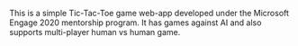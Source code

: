 This is a simple Tic-Tac-Toe game web-app developed under the Microsoft Engage 2020 mentorship program. It has games against AI and also supports multi-player human vs human game.
